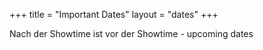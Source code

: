 +++
title = "Important Dates"
layout = "dates"
+++

Nach der Showtime ist vor der Showtime - upcoming dates

